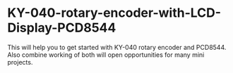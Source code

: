 # KY-040-rotary-encoder-with-LCD-Display-PCD8544
This will help you to get started with KY-040 rotary encoder and PCD8544. Also combine working of both will open opportunities for many mini projects. 
